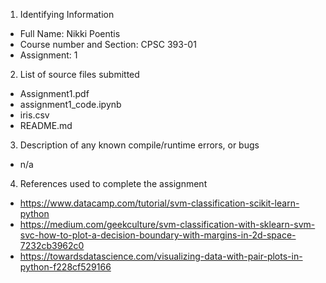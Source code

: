 1) Identifying Information
- Full Name: Nikki Poentis
- Course number and Section: CPSC 393-01
- Assignment: 1

2) List of source files submitted
- Assignment1.pdf
- assignment1_code.ipynb
- iris.csv
- README.md

3) Description of any known compile/runtime errors, or bugs
- n/a

4) References used to complete the assignment
- https://www.datacamp.com/tutorial/svm-classification-scikit-learn-python
- https://medium.com/geekculture/svm-classification-with-sklearn-svm-svc-how-to-plot-a-decision-boundary-with-margins-in-2d-space-7232cb3962c0
- https://towardsdatascience.com/visualizing-data-with-pair-plots-in-python-f228cf529166
